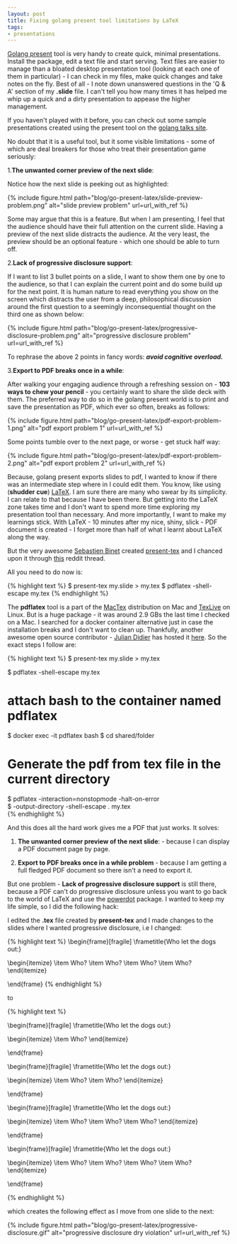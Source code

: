 ```yaml
---
layout: post
title: Fixing golang present tool limitations by LaTeX
tags:
- presentations
---
```


[Golang present](https://godoc.org/golang.org/x/tools/present) tool is very
handy to create quick, minimal presentations. Install the package, edit a text
file and start serving. Text files are easier to manage than a bloated
desktop presentation tool (looking at each one of them in particular) - I can
check in my files, make quick changes and take notes on the fly. Best of
all - I note down unanswered questions in the 'Q & A' section of my **.slide** file.
I can't tell you how many times it has helped me whip up a quick and a dirty
presentation to appease the higher management.

If you haven't played with it before, you can check out some sample presentations
created using the present tool on the [golang talks site](https://talks.golang.org/2017).

No doubt that it is a useful tool, but it some visible limitations - some of which
are deal breakers for those who treat their presentation game seriously:

1.**The unwanted corner preview of the next slide**:

Notice how the next slide is peeking out as highlighted:

<div class='pull-left' style="border: 0px solid black;">
{% include figure.html path="blog/go-present-latex/slide-preview-problem.png" alt="slide preview problem" url=url_with_ref %}
</div>

Some may argue that this is a feature. But when I am presenting, I feel that the
audience should have their full attention on the current slide. Having a preview
of the next slide distracts the audience. At the very least, the preview should be an
optional feature - which one should be able to turn off.

2.**Lack of progressive disclosure support**:

If I want to list 3 bullet points on a slide, I want to show them one by one to
the audience, so that I can explain the current point and do some build up for
the next point. It is human nature to read everything you show on the screen
which distracts the user from a deep, philosophical discussion around the first
question to a seemingly inconsequential thought on the third one as shown below: <br/>

<div class='pull-left' style="border: 0px so  lid black;">
{% include figure.html path="blog/go-present-latex/progressive-disclosure-problem.png" alt="progressive disclosure problem" url=url_with_ref %}
</div>

To rephrase the above 2 points in fancy words: <b><i>avoid cognitive overload.</i></b>

3.**Export to PDF breaks once in a while**:

After walking your engaging audience through a refreshing session on - **103 ways to
chew your pencil** - you certainly want to share the slide deck with them. The preferred
way to do so in the golang present world is to print and save the presentation as PDF,
which ever so often, breaks as follows:<br/>

<div class='pull-left' style="border: 0px so  lid black;">
{% include figure.html path="blog/go-present-latex/pdf-export-problem-1.png" alt="pdf export problem 1" url=url_with_ref %}
</div>

Some points tumble over to the next page, or worse - get stuck half way:<br/>

<div class='pull-left' style="border: 0px so  lid black;">
{% include figure.html path="blog/go-present-latex/pdf-export-problem-2.png" alt="pdf export problem 2" url=url_with_ref %}
</div>

Because, golang present exports slides to pdf, I wanted to know if there was an
intermediate step where in I could edit them. You know, like using (<b>shudder cue</b>)
[LaTeX](https://www.latex-project.org/). I am sure there are many who swear by its
simplicity. I can relate to that because I have been there. But getting into the
LaTeX zone takes time and I don't want to spend more time exploring my presentation
tool than necessary. And more importantly, I want to make my learnings stick. With
LaTeX - 10 minutes after my nice, shiny, slick - PDF document is created - I forget more
than half of what I learnt about LaTeX along the way.

But the very awesome [Sebastien Binet](https://github.com/sbinet) created
[present-tex](https://github.com/sbinet/present-tex) and I chanced upon it through
[this](https://www.reddit.com/r/golang/comments/3wrbng/presenttex_a_present_slide_to_latexbeamer/)
reddit thread.

All you need to do now is:

{% highlight text %}
$ present-tex my.slide > my.tex
$ pdflatex -shell-escape my.tex
{% endhighlight %}

The **pdflatex** tool is a part of the [MacTex](https://www.latex-project.org/get/) distribution on
Mac and [TexLive](http://www.tug.org/texlive/) on Linux. But is a huge package - it was around
2.9 GBs the last time I checked on a Mac. I searched for a docker container alternative just
in case the installation breaks and I don't want to clean up. Thankfully, another awesome
open source contributor - [Julian Didier](https://github.com/theredfish/docker-pdflatex) has
hosted it [here](https://github.com/theredfish/docker-pdflatex). So the exact steps I follow
are:

{% highlight text %}
$ present-tex my.slide > my.tex

$ pdflatex -shell-escape my.tex

# attach bash to the container named pdflatex
$ docker exec -it pdflatex bash
$ cd shared/folder

# Generate the pdf from tex file in the current directory
$ pdflatex -interaction=nonstopmode -halt-on-error \
$ -output-directory -shell-escape . my.tex  
{% endhighlight %}

And this does all the hard work gives me a PDF that just works. It solves:

1. **The unwanted corner preview of the next slide**: - because I can display a PDF document
   page by page.

2. **Export to PDF breaks once in a while problem** - because I am getting a full fledged
  PDF document so there isn't a need to export it.

But one problem - **Lack of progressive disclosure support** is still there, because
a PDF can't do progressive disclosure unless you want to go back to the world of
LaTeX and use the [powerdot](https://www.sharelatex.com/learn/Powerdot) package.
I wanted to keep my life simple, so I did the following hack:

I edited the **.tex** file created by **present-tex** and I made changes to
the slides where I wanted progressive disclosure, i.e I changed:

{% highlight text %}
\begin{frame}[fragile]
\frametitle{Who let the dogs out:}

\begin{itemize}
\item Who?
\item Who?
\item Who?
\item Who?
\end{itemize}

\end{frame}
{% endhighlight %}

to

{% highlight text %}

\begin{frame}[fragile]
\frametitle{Who let the dogs out:}

\begin{itemize}
\item Who?
\end{itemize}

\end{frame}

\begin{frame}[fragile]
\frametitle{Who let the dogs out:}

\begin{itemize}
\item Who?
\item Who?
\end{itemize}

\end{frame}

\begin{frame}[fragile]
\frametitle{Who let the dogs out:}

\begin{itemize}
\item Who?
\item Who?
\item Who?
\end{itemize}

\end{frame}

\begin{frame}[fragile]
\frametitle{Who let the dogs out:}

\begin{itemize}
\item Who?
\item Who?
\item Who?
\item Who?
\end{itemize}

\end{frame}


{% endhighlight %}

which creates the following effect as I move from one slide to the next:

<div class='pull-left' style="border: 0px solid black;">
{% include figure.html path="blog/go-present-latex/progressive-disclosure.gif" alt="progressive disclosure dry violation" url=url_with_ref %}
</div>
